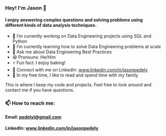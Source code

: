 <!--
**jasonpedely/jasonpedely** is a ✨ _special_ ✨ repository because its `README.md` (this file) appears on your GitHub profile.

Here are some ideas to get you started:

- 🔭 I’m currently working on ...
- 🌱 I’m currently learning ...
- 👯 I’m looking to collaborate on ...
- 🤔 I’m looking for help with ...
- 💬 Ask me about ...
- 📫 How to reach me: ...
- 😄 Pronouns: ...
- ⚡ Fun fact: ...
-->

### Hey! I'm Jason 👋
#### I enjoy answering complex questions and solving problems using different kinds of data analysis techniques. 


- 🔭 I’m currently working on Data Engineering projects using SQL and Python
- 🌱 I’m currently learning how to solve Data Engineering problems at scale
- 💬 Ask me about Data Engineering Best Practices
- 😄 Pronouns: He/Him
- ⚡ Fun fact: I enjoy baking!
- 🤝 Connect with me on LinkedIn: www.linkedin.com/in/jasonpedely
- 🎈 In my free time, I like to read and spend time with my family
  
This is where I keep my code and projects. Feel free to look around and contact me if you have questions.

### 📫 How to reach me: 
#### Email: pedelyj@gmail.com
#### LinkedIn: www.linkedin.com/in/jasonpedely
